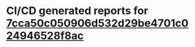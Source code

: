 # CI/CD generated reports for [7cca50c050906d532d29be4701c024946528f8ac](https://github.com/hydephp/develop/commit/7cca50c050906d532d29be4701c024946528f8ac)

